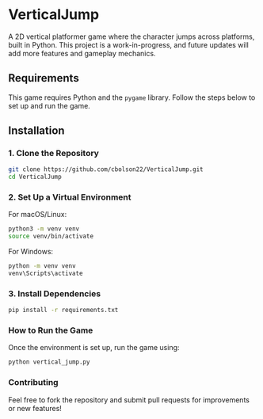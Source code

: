 # VerticalJump

A 2D vertical platformer game where the character jumps across platforms, built in Python. This project is a work-in-progress, and future updates will add more features and gameplay mechanics.

## Requirements
This game requires Python and the `pygame` library. Follow the steps below to set up and run the game.

## Installation

### 1. Clone the Repository
```bash
git clone https://github.com/cbolson22/VerticalJump.git
cd VerticalJump
```


### 2. Set Up a Virtual Environment
For macOS/Linux:
```bash
python3 -m venv venv
source venv/bin/activate
```

For Windows:
```bash
python -m venv venv
venv\Scripts\activate
```


### 3. Install Dependencies
```bash
pip install -r requirements.txt
```


### How to Run the Game
Once the environment is set up, run the game using:
```bash
python vertical_jump.py
```


### Contributing
Feel free to fork the repository and submit pull requests for improvements or new features!


